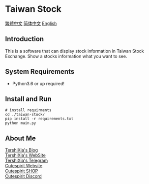 # Taiwan Stock
[繁體中文](/README.md) [简体中文](/readme/zh_CN.md) [English](/readme/English.md)

## Introduction
This is a software that can display stock information in Taiwan Stock Exchange. Show a stocks information what you want to see.

## System Requirements
- Python3.6 or up required!

## Install and Run
```
# install requirments
cd ./taiwan-stock/
pip install -r requirements.txt
python main.py
```

## About Me
[TershiXia's Blog](https://blog.cutespirit.org/tershi) <br>
[TershiXia's WebSite](https://tershi.cutespirit.org) <br>
[TershiXia's Telegram](https://t.me/TershiXia) <br>
[Cutespirit Website](https://www.cutespirit.org) <br>
[Cutespirit SHOP](https://shop.cutespirit.org) <br>
[Cutespirit Discord](https://discord.cutespirit.org) <br>